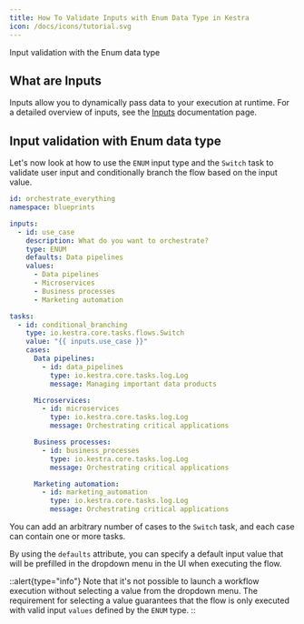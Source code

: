 ```yaml
---
title: How To Validate Inputs with Enum Data Type in Kestra
icon: /docs/icons/tutorial.svg
---
```


Input validation with the Enum data type

## What are Inputs

Inputs allow you to dynamically pass data to your execution at runtime. For a detailed overview of inputs, see the [Inputs](../06.workflow-components/06.inputs.md) documentation page.

## Input validation with Enum data type

Let's now look at how to use the `ENUM` input type and the `Switch` task to validate user input and conditionally branch the flow based on the input value.

```yaml
id: orchestrate_everything
namespace: blueprints

inputs:
  - id: use_case
    description: What do you want to orchestrate?
    type: ENUM
    defaults: Data pipelines
    values:
      - Data pipelines
      - Microservices
      - Business processes
      - Marketing automation

tasks:
  - id: conditional_branching
    type: io.kestra.core.tasks.flows.Switch
    value: "{{ inputs.use_case }}"
    cases:
      Data pipelines:
        - id: data_pipelines
          type: io.kestra.core.tasks.log.Log
          message: Managing important data products

      Microservices:
        - id: microservices
          type: io.kestra.core.tasks.log.Log
          message: Orchestrating critical applications

      Business processes:
        - id: business_processes
          type: io.kestra.core.tasks.log.Log
          message: Orchestrating critical applications

      Marketing automation:
        - id: marketing_automation
          type: io.kestra.core.tasks.log.Log
          message: Orchestrating critical applications
```

You can add an arbitrary number of cases to the `Switch` task, and each case can contain one or more tasks.

By using the `defaults` attribute, you can specify a default input value that will be prefilled in the dropdown menu in the UI when executing the flow.

::alert{type="info"}
Note that it's not possible to launch a workflow execution without selecting a value from the dropdown menu. The requirement for selecting a value guarantees that the flow is only executed with valid input `values` defined by the `ENUM` type.
::

